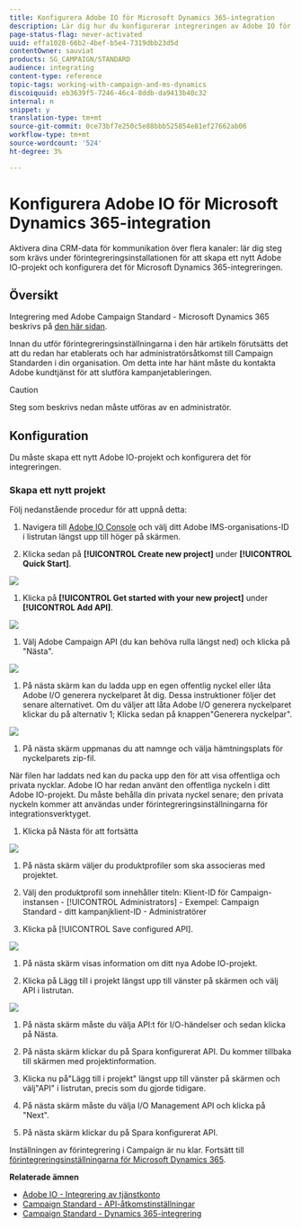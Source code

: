 ```yaml
---
title: Konfigurera Adobe IO för Microsoft Dynamics 365-integration
description: Lär dig hur du konfigurerar integreringen av Adobe IO för Microsoft Dynamics 365.
page-status-flag: never-activated
uuid: effa1028-66b2-4bef-b5e4-7319dbb23d5d
contentOwner: sauviat
products: SG_CAMPAIGN/STANDARD
audience: integrating
content-type: reference
topic-tags: working-with-campaign-and-ms-dynamics
discoiquuid: eb3639f5-7246-46c4-8ddb-da9413b40c32
internal: n
snippet: y
translation-type: tm+mt
source-git-commit: 0ce73bf7e250c5e88bbb525854e81ef27662ab06
workflow-type: tm+mt
source-wordcount: '524'
ht-degree: 3%

---
```



# Konfigurera Adobe IO för Microsoft Dynamics 365-integration

Aktivera dina CRM-data för kommunikation över flera kanaler: lär dig steg som krävs under förintegreringsinstallationen för att skapa ett nytt Adobe IO-projekt och konfigurera det för Microsoft Dynamics 365-integreringen.

## Översikt

Integrering med Adobe Campaign Standard - Microsoft Dynamics 365 beskrivs på [den här sidan](../../integrating/using/working-with-campaign-standard-and-microsoft-dynamics-365.md).

Innan du utför förintegreringsinställningarna i den här artikeln förutsätts det att du redan har etablerats och har administratörsåtkomst till Campaign Standarden i din organisation.  Om detta inte har hänt måste du kontakta Adobe kundtjänst för att slutföra kampanjetableringen.

>[!CAUTION]
>
>Steg som beskrivs nedan måste utföras av en administratör.

## Konfiguration

Du måste skapa ett nytt Adobe IO-projekt och konfigurera det för integreringen.

### Skapa ett nytt projekt

Följ nedanstående procedur för att uppnå detta:

1. Navigera till [Adobe IO Console](https://console.adobe.io/home#) och välj ditt Adobe IMS-organisations-ID i listrutan längst upp till höger på skärmen.

1. Klicka sedan på **[!UICONTROL Create new project]** under **[!UICONTROL Quick Start]**.

![](assets/adobeIO1.png)

1. Klicka på **[!UICONTROL Get started with your new project]** under **[!UICONTROL Add API]**.

![](assets/adobeIO2.png)

1. Välj Adobe Campaign API (du kan behöva rulla längst ned) och klicka på &quot;Nästa&quot;.

![](assets/adobeIO3.png)

1. På nästa skärm kan du ladda upp en egen offentlig nyckel eller låta Adobe I/O generera nyckelparet åt dig. Dessa instruktioner följer det senare alternativet. Om du väljer att låta Adobe I/O generera nyckelparet klickar du på alternativ 1; Klicka sedan på knappen&quot;Generera nyckelpar&quot;.

![](assets/adobeIO4.png)

1. På nästa skärm uppmanas du att namnge och välja hämtningsplats för nyckelparets zip-fil.

När filen har laddats ned kan du packa upp den för att visa offentliga och privata nycklar. Adobe IO har redan använt den offentliga nyckeln i ditt Adobe IO-projekt. Du måste behålla din privata nyckel senare; den privata nyckeln kommer att användas under förintegreringsinställningarna för integrationsverktyget.

1. Klicka på Nästa för att fortsätta

![](assets/adobeIO5.png)

1. På nästa skärm väljer du produktprofiler som ska associeras med projektet.

1. Välj den produktprofil som innehåller titeln: Klient-ID för Campaign-instansen - [!UICONTROL Administrators] - Exempel: Campaign Standard - ditt kampanjklient-ID - Administratörer

1. Klicka på [!UICONTROL Save configured API].

![](assets/adobeIO6.png)

1. På nästa skärm visas information om ditt nya Adobe IO-projekt.

1. Klicka på Lägg till i projekt längst upp till vänster på skärmen och välj API i listrutan.

![](assets/adobeIO7.png)

1. På nästa skärm måste du välja API:t för I/O-händelser och sedan klicka på Nästa.

1. På nästa skärm klickar du på Spara konfigurerat API.  Du kommer tillbaka till skärmen med projektinformation.

1. Klicka nu på&quot;Lägg till i projekt&quot; längst upp till vänster på skärmen och välj&quot;API&quot; i listrutan, precis som du gjorde tidigare.

1. På nästa skärm måste du välja I/O Management API och klicka på &quot;Next&quot;.

1. På nästa skärm klickar du på Spara konfigurerat API.

Inställningen av förintegrering i Campaign är nu klar.  Fortsätt till [förintegreringsinställningarna för Microsoft Dynamics 365](../../integrating/using/configure-microsoft-dynamics-365-for-campaign-integration.md).

**Relaterade ämnen**

* [Adobe IO - Integrering av tjänstkonto](https://www.adobe.io/authentication/auth-methods.html#!AdobeDocs/adobeio-auth/master/AuthenticationOverview/ServiceAccountIntegration.md)
* [Campaign Standard - API-åtkomstinställningar](../../api/using/setting-up-api-access.md)
* [Campaign Standard - Dynamics 365-integrering](../../integrating/using/configure-microsoft-dynamics-365-for-campaign-integration.md)